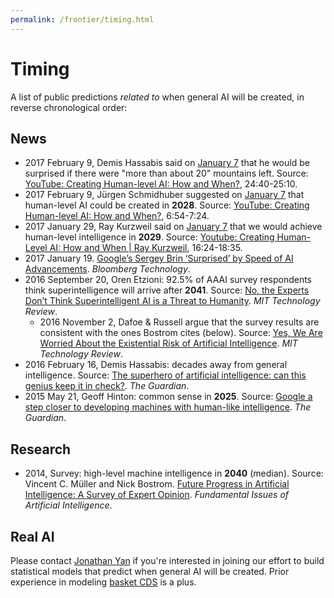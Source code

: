 ```yaml
---
permalink: /frontier/timing.html
---
```

# Timing

A list of public predictions *related to* when general AI will be created, in reverse chronological order:

## News

* 2017 February 9, Demis Hassabis said on [January 7](https://futureoflife.org/bai-2017/) that he would be surprised if there were "more than about 20" mountains left. Source: [YouTube: Creating Human-level AI: How and When?](https://www.youtube.com/watch?v=V0aXMTpZTfc), 24:40-25:10.
* 2017 February 9, Jürgen Schmidhuber suggested on [January 7](https://futureoflife.org/bai-2017/) that human-level AI could be created in **2028**. Source: [YouTube: Creating Human-level AI: How and When?](https://www.youtube.com/watch?v=V0aXMTpZTfc), 6:54-7:24.
* 2017 January 29, Ray Kurzweil said on [January 7](https://futureoflife.org/bai-2017/) that we would achieve human-level intelligence in **2029**. Source: [Youtube: Creating Human-Level AI: How and When \| Ray Kurzweil](https://www.youtube.com/watch?v=oPyCHwPS04E), 16:24-18:35.
* 2017 January 19. [Google’s Sergey Brin ‘Surprised’ by Speed of AI Advancements](https://www.bloomberg.com/news/articles/2017-01-19/google-s-sergey-brin-surprised-by-speed-of-ai-advancements). *Bloomberg Technology*.
* 2016 September 20, Oren Etzioni: 92.5% of AAAI survey respondents think superintelligence will arrive after **2041**. Source: [No, the Experts Don’t Think Superintelligent AI is a Threat to Humanity](https://www.technologyreview.com/s/602410/no-the-experts-dont-think-superintelligent-ai-is-a-threat-to-humanity/). *MIT Technology Review*.
   * 2016 November 2, Dafoe & Russell argue that the survey results are consistent with the ones Bostrom cites (below). Source: [Yes, We Are Worried About the Existential Risk of Artificial Intelligence](https://www.technologyreview.com/s/602776/yes-we-are-worried-about-the-existential-risk-of-artificial-intelligence/). *MIT Technology Review*.
* 2016 February 16, Demis Hassabis: decades away from general intelligence. Source: [The superhero of artificial intelligence: can this genius keep it in check?](https://www.theguardian.com/technology/2016/feb/16/demis-hassabis-artificial-intelligence-deepmind-alphago). *The Guardian*.
* 2015 May 21, Geoff Hinton: common sense in **2025**. Source: [Google a step closer to developing machines with human-like intelligence](https://www.theguardian.com/science/2015/may/21/google-a-step-closer-to-developing-machines-with-human-like-intelligence). *The Guardian*.

## Research

* 2014, Survey: high-level machine intelligence in **2040** (median). Source: Vincent C. Müller and Nick Bostrom. [Future Progress in Artificial Intelligence: A Survey of Expert Opinion](http://www.nickbostrom.com/papers/survey.pdf). *Fundamental Issues of Artificial Intelligence*.

## Real AI

Please contact [Jonathan Yan](mailto:jyan@realai.org) if you're interested in joining our effort to build statistical models that predict when general AI will be created. Prior experience in modeling [basket CDS](http://www.nasdaq.com/investing/glossary/b/basket-credit-default-swap) is a plus.
